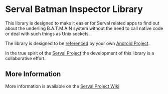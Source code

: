 Serval Batman Inspector Library
==========================
This library is designed to make it easier for Serval related apps to find out about the underling B.A.T.M.A.N system without the need to call native code or deal with such things as Unix sockets.

The library is designed to be [referenced](http://developer.android.com/guide/developing/projects/projects-eclipse.html#ReferencingLibraryProject) by your own [Android Project](http://developer.android.com).

In the true spirit of the [Serval Project](http://www.servalproject.org) the development of this library is a collaborative effort.

More Information
----------------

More information is available on the [Serval Project Wiki](http://developer.servalproject.org/twiki/)